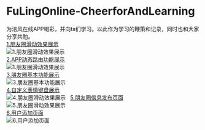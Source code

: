 # FuLingOnline-CheerforAndLearning
为涪风在线APP喝彩，并向ta们学习。以此作为学习的鞭策和记录，同时也和大家分享共勉。  
[1.朋友圈滑动效果展示](#readme1)  
![1.朋友圈滑动效果展示](https://github.com/FuLingTaiHexiaoke/FuLingOnline-CheerforAndLearning/blob/master/README_RESOURCE/2017-06-21%2018_12_11.gif)  
[2.APP动态路由功能展示](#readme2)  
![1.朋友圈滑动效果展示](https://github.com/FuLingTaiHexiaoke/FuLingOnline-CheerforAndLearning/blob/master/README_RESOURCE/TimeLine_APPRouter.gif)  
[3.朋友圈基本功能展示](#readme3)  
![3.朋友圈基本功能展示](https://github.com/FuLingTaiHexiaoke/FuLingOnline-CheerforAndLearning/blob/master/README_RESOURCE/%E6%9C%8B%E5%8F%8B%E5%9C%88%E5%9F%BA%E6%9C%AC%E5%8A%9F%E8%83%BD%E5%B1%95%E7%A4%BA.gif)  
[4.自定义表情键盘展示](#readme4)  
![4.朋友圈滑动效果展示](https://github.com/FuLingTaiHexiaoke/FuLingOnline-CheerforAndLearning/blob/master/README_RESOURCE/EmotionBoardShowing.gif)  
[5.朋友圈信息发布页面](#readme5)  
![5.朋友圈滑动效果展示](https://github.com/FuLingTaiHexiaoke/FuLingOnline-CheerforAndLearning/blob/master/README_RESOURCE/%E6%9C%8B%E5%8F%8B%E5%9C%88%E4%BF%A1%E6%81%AF%E5%8F%91%E5%B8%83%E9%A1%B5%E9%9D%A2.jpg)  
[6.用户添加页面](#readme6)  
![6.用户添加页面](https://github.com/FuLingTaiHexiaoke/FuLingOnline-CheerforAndLearning/blob/master/README_RESOURCE/%E7%94%A8%E6%88%B7%E6%B7%BB%E5%8A%A0%E9%A1%B5%E9%9D%A2.jpg) 

